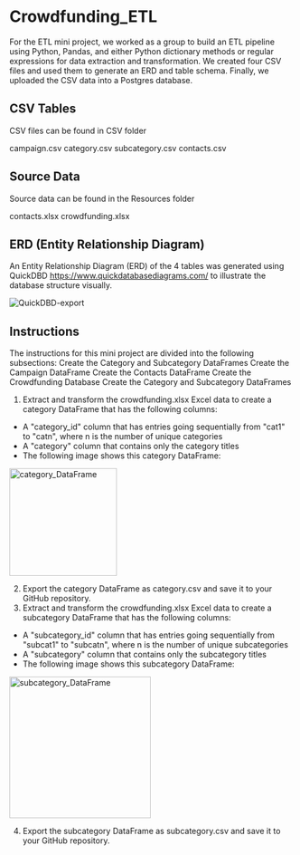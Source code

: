 # Crowdfunding_ETL

For the ETL mini project, we worked as a group to build an ETL pipeline using Python, Pandas, and either Python dictionary methods or regular expressions for data extraction and transformation. We created four CSV files and used them to generate an ERD and table schema. Finally, we uploaded the CSV data into a Postgres database. 

## CSV Tables

CSV files can be found in CSV folder

campaign.csv
category.csv
subcategory.csv
contacts.csv

## Source Data

Source data can be found in the Resources folder

contacts.xlsx
crowdfunding.xlsx


## ERD (Entity Relationship Diagram)

An Entity Relationship Diagram (ERD) of the 4 tables was generated using QuickDBD https://www.quickdatabasediagrams.com/ to illustrate the database structure visually.

![QuickDBD-export](https://github.com/AniGEA/Crowdfunding_ETL/assets/158235055/783d49af-89c4-4701-a53a-2dfc37405c8e)

## Instructions

The instructions for this mini project are divided into the following subsections:
Create the Category and Subcategory DataFrames
Create the Campaign DataFrame
Create the Contacts DataFrame
Create the Crowdfunding Database
Create the Category and Subcategory DataFrames

1. Extract and transform the crowdfunding.xlsx Excel data to create a category DataFrame that has the following columns:
- A "category_id" column that has entries going sequentially from "cat1" to "catn", where n is the number of unique categories
- A "category" column that contains only the category titles
- The following image shows this category DataFrame:
<img width="190" alt="category_DataFrame" src="https://github.com/AniGEA/Crowdfunding_ETL/assets/158235055/ba572cd1-6bb6-438a-90b3-1790e1230406">

2. Export the category DataFrame as category.csv and save it to your GitHub repository.
3. Extract and transform the crowdfunding.xlsx Excel data to create a subcategory DataFrame that has the following columns:
- A "subcategory_id" column that has entries going sequentially from "subcat1" to "subcatn", where n is the number of unique subcategories
- A "subcategory" column that contains only the subcategory titles
- The following image shows this subcategory DataFrame:
<img width="250" alt="subcategory_DataFrame" src="https://github.com/AniGEA/Crowdfunding_ETL/assets/158235055/8f11a077-f968-4516-87c3-f56e1ac59c53">

4. Export the subcategory DataFrame as subcategory.csv and save it to your GitHub repository.
